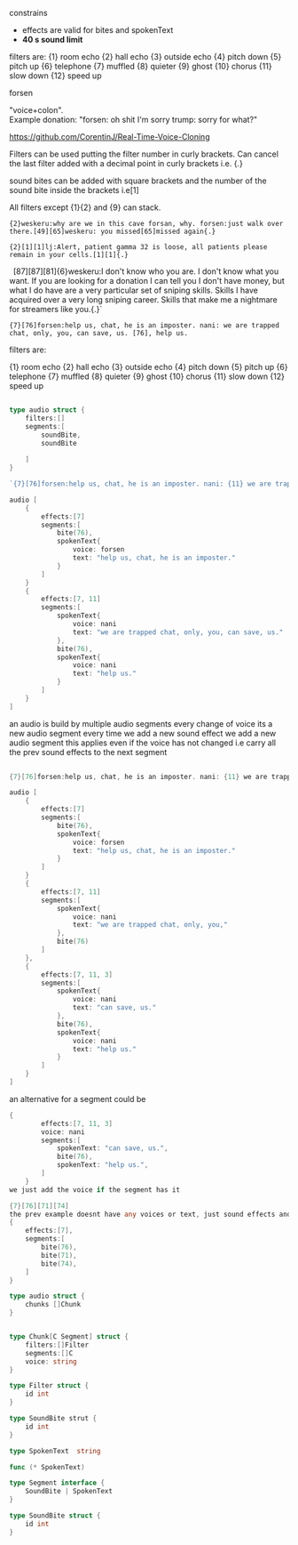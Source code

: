constrains
- effects are valid for bites and spokenText
- **40 s sound limit**

filters are:
{1} room echo {2} hall echo {3} outside echo {4} pitch down {5} pitch up {6} telephone {7} muffled {8} quieter {9} ghost {10} chorus {11} slow down {12} speed up

forsen 

"voice+colon".  
Example donation: "forsen: oh shit I'm sorry trump: sorry for what?"



https://github.com/CorentinJ/Real-Time-Voice-Cloning


Filters can be used putting the filter number in curly brackets. Can cancel the last filter added with a decimal point in curly brackets i.e. {.} 

sound bites can be added with square brackets and the number of the sound bite inside the brackets  i.e[1]

All filters except {1}{2} and {9} can stack. 

`{2}weskeru:why are we in this cave forsan, why. forsen:just walk over there.[49][65]weskeru: you missed[65]missed again{.}`

`{2}[1][1]lj:Alert, patient gamma 32 is loose, all patients please remain in your cells.[1][1]{.}`

`
`[87][87][81]{6}weskeru:I don't know who you are. I don't know what you want. If you are looking for a donation I can tell you I don't have money, but what I do have are a very particular set of sniping skills. Skills I have acquired over a very long sniping career. Skills that make me a nightmare for streamers like you.{.}`

`{7}[76]forsen:help us, chat, he is an imposter. nani: we are trapped chat, only, you, can save, us. [76], help us.`

filters are:

{1} room echo
{2} hall echo
{3} outside echo
{4} pitch down
{5} pitch up
{6} telephone
{7} muffled
{8} quieter
{9} ghost
{10} chorus
{11} slow down
{12} speed up


```go

type audio struct {
	filters:[]
	segments:[
		soundBite,
		soundBite
		
	]
}

`{7}[76]forsen:help us, chat, he is an imposter. nani: {11} we are trapped chat, only, you, can save, us. [76], help us.`

audio [
	{
		effects:[7]
		segments:[
			bite(76),
			spokenText{
				voice: forsen
				text: "help us, chat, he is an imposter."
			}
		]
	}
	{
		effects:[7, 11]
		segments:[			
			spokenText{
				voice: nani
				text: "we are trapped chat, only, you, can save, us."
			},
			bite(76),
			spokenText{
				voice: nani
				text: "help us."
			}
		]
	}
]

```

an audio is build by multiple audio segments 
every change of voice its a new audio segment
every time we add a new sound effect we add a new audio segment
	this applies even if the voice has not changed i.e 
carry all the prev sound effects to the next segment 



```go
	
{7}[76]forsen:help us, chat, he is an imposter. nani: {11} we are trapped chat, only, you,{3} can save, us. [76], help us.

audio [
	{
		effects:[7]
		segments:[
			bite(76),
			spokenText{
				voice: forsen
				text: "help us, chat, he is an imposter."
			}
		]
	}
	{
		effects:[7, 11]
		segments:[			
			spokenText{
				voice: nani
				text: "we are trapped chat, only, you,"
			},
			bite(76)
		]
	},
	{
		effects:[7, 11, 3]
		segments:[			
			spokenText{
				voice: nani
				text: "can save, us."
			},
			bite(76),
			spokenText{
				voice: nani
				text: "help us."
			}
		]
	}
]

```


an alternative for a segment could be 

```go 
{
		effects:[7, 11, 3]
		voice: nani 
		segments:[						
			spokenText: "can save, us.",
			bite(76),		
			spokenText: "help us.",			
		]
	}
we just add the voice if the segment has it 

{7}[76][71][74]
the prev example doesnt have any voices or text, just sound effects and bites, so the segment doest need any voices, in other words the voices are just applied for spokenText 
{
	effects:[7],
	segments:[
		bite(76),
		bite(71),
		bite(74),
	]	
}

```


```go
type audio struct {
	chunks []Chunk
}


type Chunk[C Segment] struct {
	filters:[]Filter
	segments:[]C
	voice: string
}

type Filter struct {
	id int
}

type SoundBite strut {
	id int
}

type SpokenText  string

func (* SpokenText)

type Segment interface {
    SoundBite | SpokenText
}

type SoundBite struct {
	id int
}
```